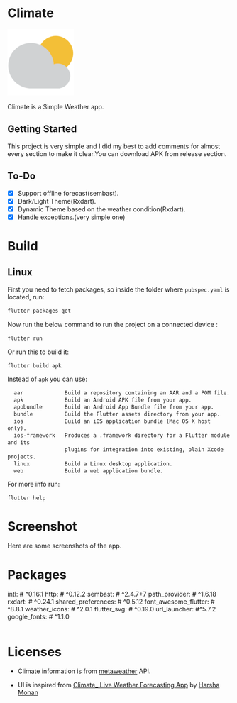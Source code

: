 # Climate

![logo](./git_resources/img/logo.png)

Climate is a Simple Weather app.

## Getting Started

This project is very simple and I did my best to add comments for almost every section to make it clear.You can download APK from release section.

## To-Do

- [x] Support offline forecast(sembast).
- [x] Dark/Light Theme(Rxdart).
- [x] Dynamic Theme based on the weather condition(Rxdart).
- [x] Handle exceptions.(very simple one)

# Build

## **Linux**

First you need to fetch packages, so inside the folder where `pubspec.yaml` is located, run:

```bash
flutter packages get
```

Now run the below command to run the project on a connected device :

```bash
flutter run
```

Or run this to build it:

```
flutter build apk
```

Instead of `apk` you can use:

```text
  aar             Build a repository containing an AAR and a POM file.
  apk             Build an Android APK file from your app.
  appbundle       Build an Android App Bundle file from your app.
  bundle          Build the Flutter assets directory from your app.
  ios             Build an iOS application bundle (Mac OS X host only).
  ios-framework   Produces a .framework directory for a Flutter module and its
                  plugins for integration into existing, plain Xcode projects.
  linux           Build a Linux desktop application.
  web             Build a web application bundle.

```

For more info run:

```bash
flutter help
```

# Screenshot

Here are some screenshots of the app.

# Packages
intl: # ^0.16.1
http: # ^0.12.2
sembast: # ^2.4.7+7
path_provider: #  ^1.6.18
rxdart: # ^0.24.1
shared_preferences: # ^0.5.12
font_awesome_flutter: # ^8.8.1
weather_icons: # ^2.0.1
flutter_svg: # ^0.19.0
url_launcher: #^5.7.2
google_fonts: # ^1.1.0
```yaml
```

# Licenses

- Climate information is from [metaweather][metaweather] API.

- UI is inspired from [Climate\_ Live Weather Forecasting App][ui] by [Harsha Mohan](https://www.behance.net/harshamohan)

[ui]: https://www.behance.net/gallery/91989981/Climate_-Live-Weather-Forecasting-App
[metaweather]: https://www.metaweather.com/api/
